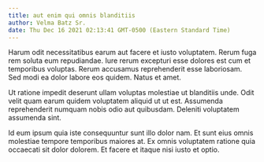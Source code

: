 ```yaml
---
title: aut enim qui omnis blanditiis
author: Velma Batz Sr.
date: Thu Dec 16 2021 02:13:41 GMT-0500 (Eastern Standard Time)
---
```

Harum odit necessitatibus earum aut facere et iusto voluptatem. Rerum fuga rem soluta eum repudiandae. Iure rerum excepturi esse dolores est cum et temporibus voluptas. Rerum accusamus reprehenderit esse laboriosam. Sed modi ea dolor labore eos quidem. Natus et amet.

 Ut ratione impedit deserunt ullam voluptas molestiae ut blanditiis unde. Odit velit quam earum quidem voluptatem aliquid ut ut est. Assumenda reprehenderit numquam nobis odio aut quibusdam. Deleniti voluptatem assumenda sint.

 Id eum ipsum quia iste consequuntur sunt illo dolor nam. Et sunt eius omnis molestiae tempore temporibus maiores at. Ex omnis voluptatem ratione quia occaecati sit dolor dolorem. Et facere et itaque nisi iusto et optio.